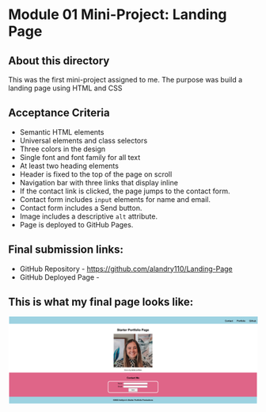 # Module 01 Mini-Project: Landing Page

## About this directory

This was the first mini-project assigned to me. The purpose was build a landing page using HTML and CSS

## Acceptance Criteria

* Semantic HTML elements 
* Universal elements and class selectors
* Three colors in the design
* Single font and font family for all text
* At least two heading elements
* Header is fixed to the top of the page on scroll
* Navigation bar with three links that display inline
* If the contact link is clicked, the page jumps to the contact form.
* Contact form includes `input` elements for name and email.
* Contact form includes a Send button.
* Image includes a descriptive `alt` attribute.
* Page is deployed to GitHub Pages.

## Final submission links:

* GitHub Repository - https://github.com/alandry110/Landing-Page
* GitHub Deployed Page - 

## This is what my final page looks like:

![Screenshot of Ashlynn's starter portfolio page](./assets/images/screenshot.html.png)